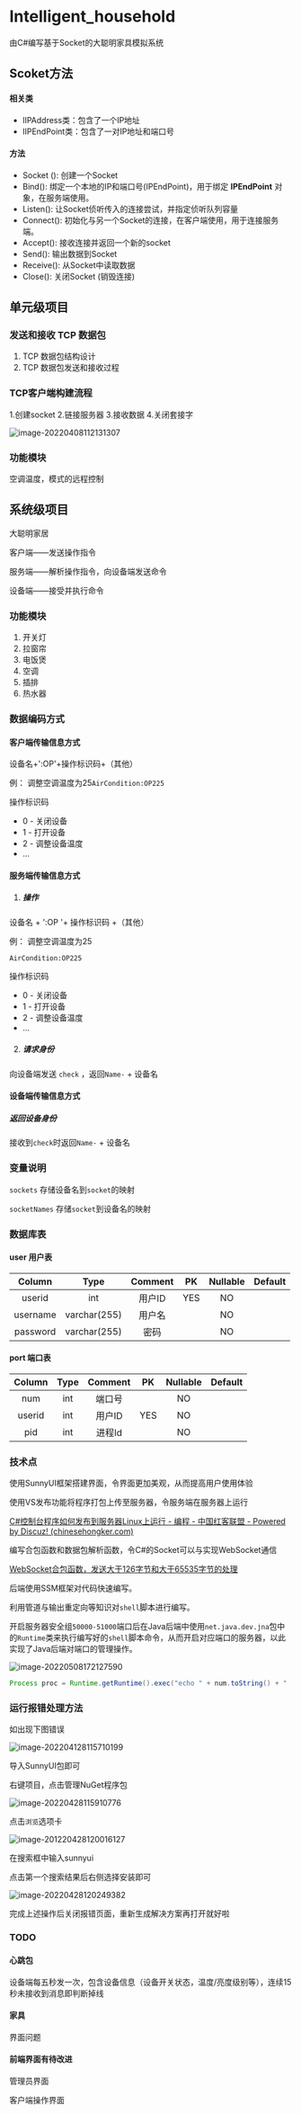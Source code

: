 #  Intelligent_household

由C#编写基于Socket的大聪明家具模拟系统



## Scoket方法

#### 相关类

- lIPAddress类：包含了一个IP地址
- lIPEndPoint类：包含了一对IP地址和端口号

#### 方法

- Socket (): 创建一个Socket
- Bind(): 绑定一个本地的IP和端口号(IPEndPoint)，用于绑定 **IPEndPoint** 对象，在服务端使用。
- Listen(): 让Socket侦听传入的连接尝试，并指定侦听队列容量
- Connect(): 初始化与另一个Socket的连接，在客户端使用，用于连接服务端。
- Accept(): 接收连接并返回一个新的socket
- Send(): 输出数据到Socket
- Receive(): 从Socket中读取数据
- Close(): 关闭Socket (销毁连接)



## 单元级项目

### 发送和接收 TCP 数据包

1. TCP 数据包结构设计 
2. TCP 数据包发送和接收过程

### TCP客户端构建流程

1.创建socket
2.链接服务器
3.接收数据
4.关闭套接字

![image-20220408112131307](README.assets/image-20220408112131307.png)



### 功能模块



空调温度，模式的远程控制





## 系统级项目

大聪明家居

客户端——发送操作指令

服务端——解析操作指令，向设备端发送命令

设备端——接受并执行命令

### 功能模块

1. 开关灯
2. 拉窗帘
3. 电饭煲
4. 空调
6. 插排
7. 热水器

### 数据编码方式

#### 客户端传输信息方式

设备名+':OP'+操作标识码+（其他）

例： 调整空调温度为25`AirCondition:OP225`

操作标识码

- 0 - 关闭设备
- 1 - 打开设备
- 2 - 调整设备温度
- ...

#### 服务端传输信息方式

1. ##### 操作

设备名 + ':OP '+ 操作标识码 +（其他）

例： 调整空调温度为25

`AirCondition:OP225`

操作标识码

- 0 - 关闭设备
- 1 - 打开设备
- 2 - 调整设备温度
- ...



2. ##### 请求身份

向设备端发送 `check` ，返回`Name-` + 设备名





#### 设备端传输信息方式

##### 返回设备身份

接收到`check`时返回`Name-` + 设备名



### 变量说明

`sockets` 存储设备名到`socket`的映射

`socketNames` 存储`socket`到设备名的映射



### 数据库表

#### user 用户表

| **Column** |   **Type**   | **Comment** | **PK** | **Nullable** | **Default** |
| :--------: | :----------: | :---------: | :----: | :----------: | :---------: |
|   userid   |     int      |   用户ID    |  YES   |      NO      |             |
|  username  | varchar(255) |   用户名    |        |      NO      |             |
|  password  | varchar(255) |    密码     |        |      NO      |             |

#### port 端口表

| **Column** | **Type** | **Comment** | **PK** | **Nullable** | **Default** |
| :--------: | :------: | :---------: | :----: | :----------: | :---------: |
|    num     |   int    |   端口号    |        |      NO      |             |
|   userid   |   int    |   用户ID    |  YES   |      NO      |             |
|    pid     |   int    |   进程Id    |        |      NO      |             |









### 技术点

使用SunnyUI框架搭建界面，令界面更加美观，从而提高用户使用体验

使用VS发布功能将程序打包上传至服务器，令服务端在服务器上运行

[C#控制台程序如何发布到服务器Linux上运行 - 编程 - 中国红客联盟 - Powered by Discuz! (chinesehongker.com)](https://www.chinesehongker.com/portal.php?mod=view&aid=3225)

编写合包函数和数据包解析函数，令C#的Socket可以与实现WebSocket通信

[WebSocket合包函数，发送大于126字节和大于65535字节的处理](https://blog.csdn.net/suleil1/article/details/49471719)

后端使用SSM框架对代码快速编写。

利用管道与输出重定向等知识对`shell`脚本进行编写。

开启服务器安全组`50000-51000`端口后在Java后端中使用`net.java.dev.jna`包中的`Runtime`类来执行编写好的`shell`脚本命令，从而开启对应端口的服务器，以此实现了Java后端对端口的管理操作。

![image-20220508172127590](https://gettler-images.oss-cn-beijing.aliyuncs.com/images/image-20220508172127590.png)

```java
Process proc = Runtime.getRuntime().exec("echo " + num.toString() + " | dotnet /home/C#/out/ServerConsole.dll > /home/C#/logs/" + num.toString() + ".txt");
```













### 运行报错处理方法

如出现下图错误

![image-202204128115710199](https://gettler-images.oss-cn-beijing.aliyuncs.com/images/image-20220428115710199.png)



导入SunnyUI包即可

右键项目，点击管理NuGet程序包

![image-20220428115910776](https://gettler-images.oss-cn-beijing.aliyuncs.com/images/image-20220428115910776.png)



点击`浏览`选项卡

![image-201220428120016127](https://gettler-images.oss-cn-beijing.aliyuncs.com/images/image-20220428120016127.png)

在搜索框中输入sunnyui

点击第一个搜索结果后右侧选择安装即可

![image-20220428120249382](https://gettler-images.oss-cn-beijing.aliyuncs.com/images/image-20220428120249382.png)

完成上述操作后关闭报错页面，重新生成解决方案再打开就好啦

### TODO

#### 心跳包

设备端每五秒发一次，包含设备信息（设备开关状态，温度/亮度级别等），连续15秒未接收到消息即判断掉线

#### 家具

界面问题

#### 前端界面有待改进

管理员界面

客户端操作界面



